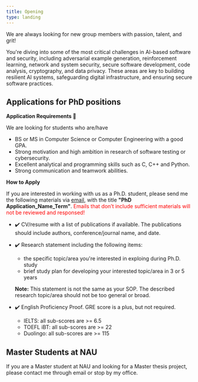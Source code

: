 ```yaml
---
title: Opening
type: landing
---
```



We are always looking for new group members with passion, talent, and grit!

You're diving into some of the most critical challenges in AI-based software and security, including adversarial example generation, reinforcement learning, network and system security, secure software development, code analysis, cryptography, and data privacy. These areas are key to building resilient AI systems, safeguarding digital infrastructure, and ensuring secure software practices.



## Applications for PhD positions

**Application Requirements :memo:**

We are looking for students who are/have
- BS or MS in Computer Science or Computer Engineering with a good GPA.
- Strong motivation and high ambition in research of software testing or cybersecurity.
- Excellent analytical and programming skills such as C, C++ and Python.
- Strong communication and teamwork abilities.

**How to Apply**

If you are interested in working with us as a Ph.D. student, please send me the following materials via [email](mailto:lan.zhang@nau.edu), with the title **"PhD Application_Name_Term"**. <span style="color:red;">Emails that don’t include sufficient materials will not be reviewed and responsed!</span>

- :heavy_check_mark: CV/resume with a list of publications if available. The publications should include authors, conference/journal name, and date.
- :heavy_check_mark: Research statement including the following items:
	- the specific topic/area you're interested in exploing during Ph.D. study
	- brief study plan for developing your interested topic/area in 3 or 5 years
	
	**Note:** This statement is not the same as your SOP. The described research topic/area should not be too general or broad.

- :heavy_check_mark: English Proficiency Proof. GRE score is a plus, but not required.
	- IELTS: all sub-scores are >= 6.5
	- TOEFL iBT: all sub-scores are >= 22
	- Duolingo: all sub-scores are >= 115


## Master Students at NAU
If you are a Master student at NAU and looking for a Master thesis project, please contact me through email or stop by my office.

